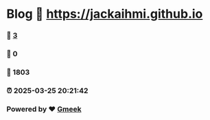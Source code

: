 # Blog :link: https://jackaihmi.github.io 
### :page_facing_up: [3](https://jackaihmi.github.io/tag.html) 
### :speech_balloon: 0 
### :hibiscus: 1803 
### :alarm_clock: 2025-03-25 20:21:42 
### Powered by :heart: [Gmeek](https://github.com/Meekdai/Gmeek)
